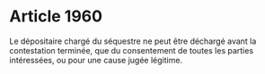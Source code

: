 # Article 1960

Le dépositaire chargé du séquestre ne peut être déchargé avant la contestation terminée, que du consentement de toutes les parties intéressées, ou pour une cause jugée légitime.
